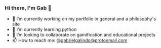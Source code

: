 ### Hi there, I'm Gab 👋



- 🔭 I’m currently working on my portfolio in general and a philosophy's site
- 🌱 I’m currently learning python
- 👯 I’m looking to collaborate on gamification and educational projects
- 📫 How to reach me: @gabrielgalindo@protonmail.com


